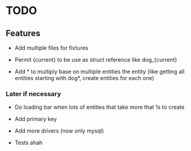 # TODO

## Features

- Add multiple files for fixtures

- Permit {current} to be use as struct reference like dog_{current}

- Add * to multiply base on multiple entities the entity (like getting all entities starting with dog*, create entities for each one)

### Later if necessary

- Do loading bar when lots of entities that take more that 1s to create

- Add primary key

- Add more drivers (now only mysql)

- Tests ahah